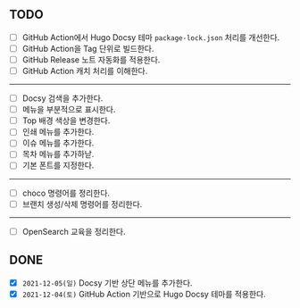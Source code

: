## TODO
- [ ] GitHub Action에서 Hugo Docsy 테마 `package-lock.json` 처리를 개선한다.
- [ ] GitHub Action을 Tag 단위로 빌드한다.
- [ ] GitHub Release 노트 자동화를 적용한다.
- [ ] GitHub Action 캐치 처리를 이해한다.
---
- [ ] Docsy 검색을 추가한다.
- [ ] 메뉴을 부분적으로 표시한다.
- [ ] Top 배경 색상을 변경한다.
- [ ] 인쇄 메뉴를 추가한다.
- [ ] 이슈 메뉴를 추가한다.
- [ ] 목차 메뉴를 추가하낟.
- [ ] 기본 폰트를 지정한다. 
---
- [ ] choco 명령어를 정리한다.
- [ ] 브랜치 생성/삭제 명령어를 정리한다.
---
- [ ] OpenSearch 교육을 정리한다.

## DONE
- [x] `2021-12-05(일)` Docsy 기반 상단 메뉴를 추가한다.
- [x] `2021-12-04(토)` GitHub Action 기반으로 Hugo Docsy 테마를 적용한다.
